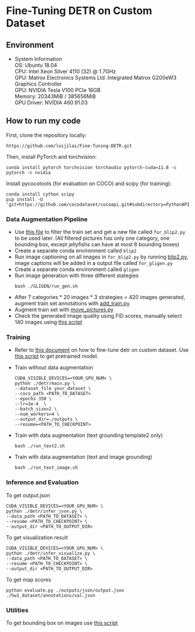# Fine-Tuning DETR on Custom Dataset

## Environment

* System Information  
    OS: Ubuntu 18.04  
    CPU: Intel Xeon Silver 4110 (32) @ 1.7GHz  
    GPU: Matrox Electronics Systems Ltd. Integrated Matrox G200eW3 Graphics Controller  
    GPU: NVIDIA Tesla V100 PCIe 16GB  
    Memory: 20343MiB / 385656MiB  
    GPU Driver: NVIDIA 460.91.03  

## How to run my code
First, clone the repository locally:
```
https://github.com/loijilai/Fine-Tuning-DETR.git
```
Then, install PyTorch and torchvision:
```
conda install pytorch torchvision torchaudio pytorch-cuda=11.8 -c pytorch -c nvidia
```
Install pycocotools (for evaluation on COCO) and scipy (for training):
```
conda install cython scipy
pip install -U 'git+https://github.com/cocodataset/cocoapi.git#subdirectory=PythonAPI'
```

### Data Augmentation Pipeline
* Use [this file](./filter_trainset.py) to filter the train set and get a new file called `for_blip2.py` to be used later. (All filtered pictures has only one category, one bounding box, except jellyfishs can have at most 6 bounding boxes)
* Create a separate conda environment called `blip2`
* Run image captioning on all images in `for_blip2.py` by running [blip2.py](blip2.py), image captions will be added in a output file called `for_gligen.py`
* Create a separate conda environment called `gligen`
* Run image generation with three different stategies
    ```
    bash ./GLIGEN/run_gen.sh
    ```
* After 7 categories * 20 images * 3 strategies = 420 images generated, augment train set annotations with [add_train.py](add_train.py)
* Augment train set with [move_pictures.py](move_pictures.py)
* Check the generated image quality using FID scores, manually select 140 images using [this script](manually_select_140_photos.py)

### Training
* Refer to [this document](./utils/detr_finetune.md) on how to fine-tune detr on custom dataset. Use [this script](./utils/finetune_prepare.py) to get pretrained model.

* Train without data augmentation
    ```
    CUDA_VISIBLE_DEVICES=<YOUR_GPU_NUM> \
    python ./detr/main.py \
    --dataset_file your_dataset \
    --coco_path <PATH_TO_DATASET>
    --epochs 350 \
    --lr=1e-4  \
    --batch_size=2 \
    --num_workers=4 \
    --output_dir=./outputs \
    --resume=<PATH_TO_CHECKPOINT>
    ```
* Train with data augmentation (text grounding template2 only)
    ```
    bash ./run_text2.sh
    ```
* Train with data augmentation (text and image grounding)
    ```
    bash ./run_text_image.sh
    ```

### Inference and Evaluation
To get output.json
```
CUDA_VISIBLE_DEVICES=<YOUR_GPU_NUM> \
python ./detr/infer_json.py \
--data_path <PATH_TO_DATASET> \
--resume <PATH_TO_CHECKPOINT> \
--output_dir <PATH_TO_OUTPUT_DIR>
```
To get visualization result
```
CUDA_VISIBLE_DEVICES=<YOUR_GPU_NUM> \
python ./detr/infer_visualize.py \
--data_path <PATH_TO_DATASET> \
--resume <PATH_TO_CHECKPOINT> \
--output_dir <PATH_TO_OUTPUT_DIR>
```

To get map scores
```
python evaluate.py ./outputs/json/output.json ./hw1_dataset/annotations/val.json 
```
### Utilities
To get bounding box on images use [this script](./utils/load_data_anno.py)
